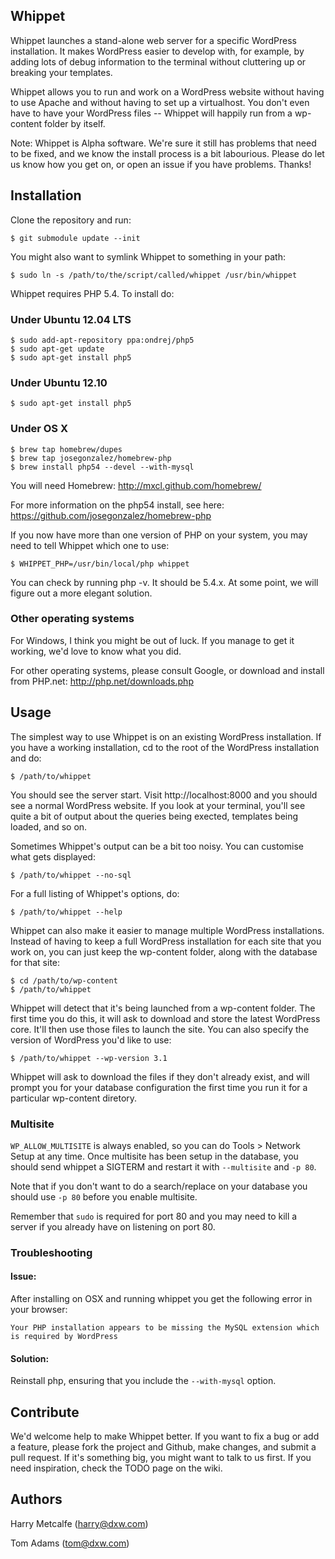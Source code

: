 Whippet
-------

Whippet launches a stand-alone web server for a specific WordPress installation.
It makes WordPress easier to develop with, for example, by adding lots of debug 
information to the terminal without cluttering up or breaking your templates.

Whippet allows you to run and work on a WordPress website without having to use 
Apache and without having to set up a virtualhost. You don't even have to have 
your WordPress files -- Whippet will happily run from a wp-content folder by itself.

Note: Whippet is Alpha software. We're sure it still has problems that need to be
fixed, and we know the install process is a bit labourious. Please do let us know
how you get on, or open an issue if you have problems. Thanks!


Installation
------------

Clone the repository and run:

    $ git submodule update --init
    
You might also want to symlink Whippet to something in your path:

    $ sudo ln -s /path/to/the/script/called/whippet /usr/bin/whippet

Whippet requires PHP 5.4. To install do:

### Under Ubuntu 12.04 LTS

    $ sudo add-apt-repository ppa:ondrej/php5
    $ sudo apt-get update
    $ sudo apt-get install php5

### Under Ubuntu 12.10

    $ sudo apt-get install php5

### Under OS X

    $ brew tap homebrew/dupes
    $ brew tap josegonzalez/homebrew-php
    $ brew install php54 --devel --with-mysql

You will need Homebrew: http://mxcl.github.com/homebrew/

For more information on the php54 install, see here: https://github.com/josegonzalez/homebrew-php

If you now have more than one version of PHP on your system, you may need to tell Whippet which one to
use:
   
    $ WHIPPET_PHP=/usr/bin/local/php whippet 

You can check by running php -v. It should be 5.4.x. At some point, we will figure out a more elegant solution.

### Other operating systems
For Windows, I think you might be out of luck. If you manage to get it working, we'd love to know what you did.

For other operating systems, please consult Google, or download and install from PHP.net: http://php.net/downloads.php
    

Usage
-----

The simplest way to use Whippet is on an existing WordPress installation. If you have
a working installation, cd to the root of the WordPress installation and do:

    $ /path/to/whippet

You should see the server start. Visit http://localhost:8000 and you should see a normal
WordPress website. If you look at your terminal, you'll see quite a bit of output about
the queries being exected, templates being loaded, and so on.

Sometimes Whippet's output can be a bit too noisy. You can customise what gets displayed:

    $ /path/to/whippet --no-sql

For a full listing of Whippet's options, do:

    $ /path/to/whippet --help

Whippet can also make it easier to manage multiple WordPress installations. Instead of having
to keep a full WordPress installation for each site that you work on, you can just keep the 
wp-content folder, along with the database for that site:

    $ cd /path/to/wp-content
    $ /path/to/whippet

Whippet will detect that it's being launched from a wp-content folder. The first time you do
this, it will ask to download and store the latest WordPress core. It'll then use those files 
to launch the site. You can also specify the version of WordPress you'd like to use:

    $ /path/to/whippet --wp-version 3.1

Whippet will ask to download the files if they don't already exist, and will prompt you for 
your database configuration the first time you run it for a particular wp-content diretory.

### Multisite

`WP_ALLOW_MULTISITE` is always enabled, so you can do Tools > Network Setup at any time. Once
multisite has been setup in the database, you should send whippet a SIGTERM and restart it
with `--multisite` and `-p 80`.

Note that if you don't want to do a search/replace on your database you should use `-p 80`
before you enable multisite.

Remember that `sudo` is required for port 80 and you may need to kill a server if you already
have on listening on port 80.

### Troubleshooting
#### Issue:
After installing on OSX and running whippet you get the following error in your browser:

    Your PHP installation appears to be missing the MySQL extension which is required by WordPress
 
#### Solution:  
Reinstall php, ensuring that you include the `--with-mysql` option.


Contribute
----------

We'd welcome help to make Whippet better. If you want to fix a bug or add a feature, 
please fork the project and Github, make changes, and submit a pull request. If it's 
something big, you might want to talk to us first. If you need inspiration, check the
TODO page on the wiki.

Authors
-------

Harry Metcalfe (harry@dxw.com)

Tom Adams (tom@dxw.com)
